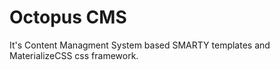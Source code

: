 # Octopus CMS
It's Content Managment System based SMARTY templates and MaterializeCSS css framework.
